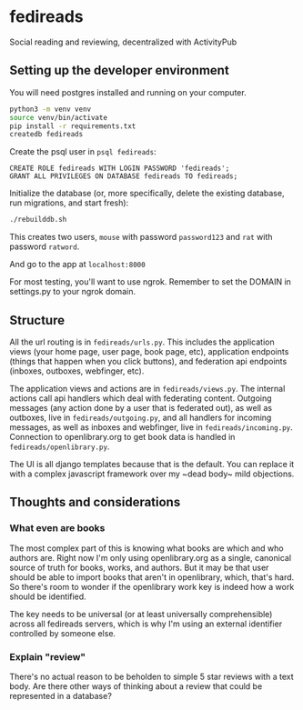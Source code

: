 # fedireads

Social reading and reviewing, decentralized with ActivityPub

## Setting up the developer environment
You will need postgres installed and running on your computer.

``` bash
python3 -m venv venv
source venv/bin/activate
pip install -r requirements.txt
createdb fedireads
```

Create the psql user in `psql fedireads`:
``` psql
CREATE ROLE fedireads WITH LOGIN PASSWORD 'fedireads';
GRANT ALL PRIVILEGES ON DATABASE fedireads TO fedireads;
```

Initialize the database (or, more specifically, delete the existing database, run migrations, and start fresh):
``` bash
./rebuilddb.sh
```
This creates two users, `mouse` with password `password123` and `rat` with password `ratword`.

And go to the app at `localhost:8000`

For most testing, you'll want to use ngrok. Remember to set the DOMAIN in settings.py to your ngrok domain.


## Structure

All the url routing is in `fedireads/urls.py`. This includes the application views (your home page, user page, book page, etc),
application endpoints (things that happen when you click buttons), and federation api endpoints (inboxes, outboxes, webfinger, etc).

The application views and actions are in `fedireads/views.py`. The internal actions call api handlers which deal with federating content.
Outgoing messages (any action done by a user that is federated out), as well as outboxes, live in `fedireads/outgoing.py`, and all handlers for incoming
messages, as well as inboxes and webfinger, live in `fedireads/incoming.py`. Connection to openlibrary.org to get book data is handled in `fedireads/openlibrary.py`.

The UI is all django templates because that is the default. You can replace it with a complex javascript framework over my ~dead body~ mild objections.


## Thoughts and considerations

### What even are books
The most complex part of this is knowing what books are which and who authors are. Right now I'm only using openlibrary.org as a
single, canonical source of truth for books, works, and authors. But it may be that user should be able to import books that aren't
in openlibrary, which, that's hard. So there's room to wonder if the openlibrary work key is indeed how a work should be identified.

The key needs to be universal (or at least universally comprehensible) across all fedireads servers, which is why I'm using an external
identifier controlled by someone else.

### Explain "review"
There's no actual reason to be beholden to simple 5 star reviews with a text body. Are there other ways of thinking about a review
that could be represented in a database?
